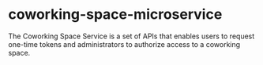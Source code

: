 # coworking-space-microservice
The Coworking Space Service is a set of APIs that enables users to request one-time tokens and administrators to authorize access to a coworking space.

